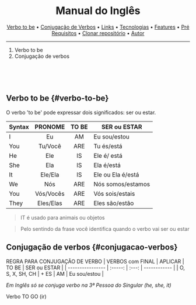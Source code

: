 <h1 align="center">Manual do Inglês</h1>
<p align="center">
 <a href="#verbo-to-be">Verbo to be</a> •
 <a href="#conjugacao-verbos">Conjugação de Verbos</a> •
 <a href="#links">Links</a> •
 <a href="#tecnologias">Tecnologias</a> •
 <a href="#features">Features</a> •
 <a href="#pré-requisitos">Pré Requisitos</a> •
 <a href="#clonar-o-repositório">Clonar repositório</a> •
 <a href="#autor">Autor</a>
</p>

---

1. Verbo to be
2. Conjugação de verbos





<br>
<br>
<br>

## Verbo to be {#verbo-to-be}

O verbo 'to be' pode expressar dois significados: ser ou estar.

| Syntax |  PRONOME  | TO BE | SER ou ESTAR      |
| ------ | :-------: | :---: | ----------------- |
| I      |    Eu     |  AM   | Eu sou/estou      |
| You    |  Tu/Você  |  ARE  | Tu és/está        |
| He     |    Ele    |  IS   | Ele é/ está       |
| She    |    Ela    |  IS   | Ela é/está        |
| It     |  Ele/Ela  |  IS   | Ele ou Ela é/está |
| We     |    Nós    |  ARE  | Nós somos/estamos |
| You    | Vós/Vocês |  ARE  | Vós sois/estais   |
| They   | Eles/Elas |  ARE  | Eles são/estão    |

> IT é usado para animais ou objetos

> Pelo sentindo da frase você identifica quando o verbo vai ser ou estar


## Conjugação de verbos {#conjugacao-verbos}

REGRA PARA CONJUGAÇÃO DE VERBO
| VERBOS com FINAL | APLICAR | TO BE | SER ou ESTAR |
| ---------------- | :-----: | :---: | ------------ |
| O, S, X, SH, CH  |  + ES   |  AM   | Eu sou/estou |

_Em Inglês só se conjuga verbo na 3ª Pessoa do Singular (he, she, it)_

Verbo TO GO (ir)


